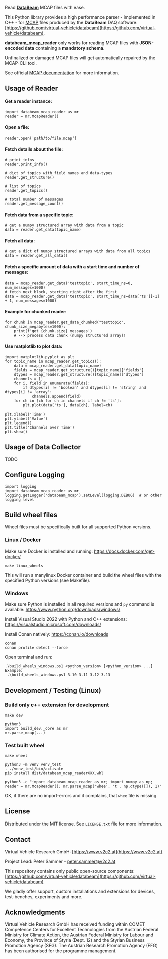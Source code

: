 Read [**DataBeam**](https://github.com/virtual-vehicle/databeam) MCAP files with ease.


This Python library provides a high performance parser - implemented in C++ - for [MCAP](https://mcap.dev/) files produced by the **DataBeam** DAQ software: [https://github.com/virtual-vehicle/databeam](https://github.com/virtual-vehicle/databeam).

**databeam_mcap_reader** only works for reading MCAP files with **JSON-encoded data** containing a **mandatory schema**.

Unfinalized or damaged MCAP files will get automatically repaired by the MCAP-CLI tool.

See official [MCAP documentation](https://mcap.dev/guides/getting-started/json) for more information.

## Usage of Reader

#### Get a reader instance:
```
import databeam_mcap_reader as mr
reader = mr.McapReader()
```

#### Open a file:
```
reader.open('path/to/file.mcap')
```

#### Fetch details about the file:
```
# print infos
reader.print_info()

# dict of topics with field names and data-types
reader.get_structure()

# list of topics
reader.get_topics()

# total number of messages
reader.get_message_count()
```

#### Fetch data from a specific topic:
```
# get a numpy structured array with data from a topic
data = reader.get_data(topic_name)
```

#### Fetch all data:
```
# get a dict of numpy structured arrays with data from all topics
data = reader.get_all_data()
```

#### Fetch a specific amount of data with a start time and number of messages:
```
data = mcap_reader.get_data('testtopic', start_time_ns=0, num_messages=1000)
# fetch next block, starting right after the first
data = mcap_reader.get_data('testtopic', start_time_ns=data['ts'][-1] + 1, num_messages=1000)
```

#### Example for chunked reader:
```
for chunk in mcap_reader.get_data_chunked("testtopic", chunk_size_megabytes=1000):
    print(f'got {chunk.size} messages')
    # --> process data chunk (numpy structured array)!
```

#### Use matplotlib to plot data:
```
import matplotlib.pyplot as plt
for topic_name in mcap_reader.get_topics():
    data = mcap_reader.get_data(topic_name)
    fields = mcap_reader.get_structure()[topic_name]['fields']
    dtypes = mcap_reader.get_structure()[topic_name]['dtypes']
    channels = []
    for i, field in enumerate(fields):
        if dtypes[i] != 'boolean' and dtypes[i] != 'string' and dtypes[i] != 'array':
            channels.append(field)
    for ch in [ch for ch in channels if ch != 'ts']:
        plt.plot(data['ts'], data[ch], label=ch)

plt.xlabel('Time')
plt.ylabel('Value')
plt.legend()
plt.title('Channels over Time')
plt.show()
```

## Usage of Data Collector

TODO

## Configure Logging
```
import logging
import databeam_mcap_reader as mr
logging.getLogger('databeam_mcap').setLevel(logging.DEBUG)  # or other logging level
```

## Build wheel files
Wheel files must be specifically built for all supported Python versions.

### Linux / Docker
Make sure Docker is installed and running: https://docs.docker.com/get-docker/
```
make linux_wheels
```
This will run a manylinux Docker container and build the wheel files with the specified Python versions (see Makefile).

### Windows
Make sure Python is installed in all required versions and `py` command is available: https://www.python.org/downloads/windows/

Install Visual Studio 2022 with Python and C++ extensions: https://visualstudio.microsoft.com/downloads/

Install Conan natively: https://conan.io/downloads
```
conan
conan profile detect --force
```

Open terminal and run:
```
.\build_wheels_windows.ps1 <python_version> [<python_version> ...]
Example:
 .\build_wheels_windows.ps1 3.10 3.11 3.12 3.13
```


## Development / Testing (Linux)

### Build only c++ extension for development
```
make dev

python3
import build_dev._core as mr
mr.parse_mcap(...)
```

### Test built wheel
```
make wheel

python3 -m venv venv_test
. ./venv_test/bin/activate
pip install dist/databeam_mcap_readerXXX.whl

python3 -c "import databeam_mcap_reader as mr; import numpy as np; reader = mr.McapReader(); mr.parse_mcap('whee', 't', np.dtype([]), 1)"
```
OK, if there are no import-errors and it complains, that `whee` file is missing.


## License
Distributed under the MIT license. See `LICENSE.txt` file for more information.


## Contact
Virtual Vehicle Research GmbH: [https://www.v2c2.at](https://www.v2c2.at)

Project Lead: Peter Sammer - peter.sammer@v2c2.at

This repository contains only public open-source components: [https://github.com/virtual-vehicle/databeam](https://github.com/virtual-vehicle/databeam)

We gladly offer support, custom installations and extensions for devices, test-benches, experiments and more.


## Acknowledgments

Virtual Vehicle Research GmbH has received funding within COMET Competence Centers for Excellent Technologies from the Austrian Federal Ministry for Climate Action, the Austrian Federal Ministry for Labour and Economy, the Province of Styria (Dept. 12) and the Styrian Business Promotion Agency (SFG). The Austrian Research Promotion Agency (FFG) has been authorised for the programme management.
